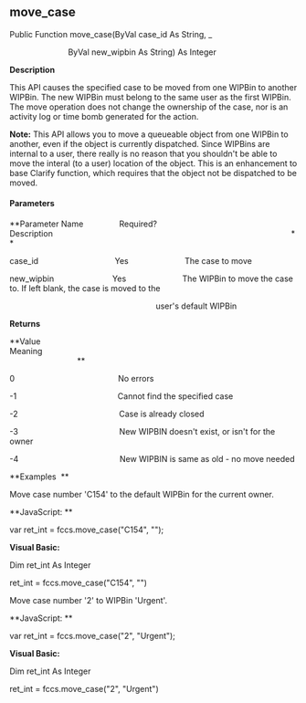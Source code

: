 move_case
---------

Public Function move_case(ByVal case_id As String, _

                          ByVal new_wipbin As String) As Integer

**Description**

This API causes the specified case to be moved from one WIPBin to another WIPBin. The new WIPBin must belong to the same user as the first WIPBin. The move operation does not change the ownership of the case, nor is an activity log or time bomb generated for the action.

**Note:** This API allows you to move a queueable object from one WIPBin to another, even if the object is currently dispatched. Since WIPBins are internal to a user, there really is no reason that you shouldn't be able to move the interal (to a user) location of the object. This is an enhancement to base Clarify function, which requires that the object not be dispatched to be moved.

#### Parameters
**Parameter Name                Required?             Description                                                                                                          **

case_id                                  Yes                         The case to move

new_wipbin                          Yes                         The WIPBin to move the case to. If left blank, the case is moved to the  

                                                                 user's default WIPBin

**Returns**

**Value                                     Meaning                                                                                                                                               **

0                                              No errors

-1                                             Cannot find the specified case

-2                                             Case is already closed

-3                                             New WIPBIN doesn't exist, or isn't for the owner

-4                                             New WIPBIN is same as old - no move needed

**Examples  **

 Move case number 'C154' to the default WIPBin for the current owner.

**JavaScript: **

var ret_int = fccs.move_case("C154", "");

**Visual Basic:**

Dim ret_int As Integer

ret_int = fccs.move_case("C154", "")

 Move case number '2' to WIPBin 'Urgent'.

**JavaScript: **

var ret_int = fccs.move_case("2", "Urgent");

**Visual Basic:**

Dim ret_int As Integer

ret_int = fccs.move_case("2", "Urgent")